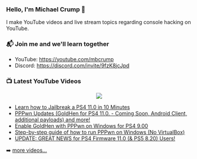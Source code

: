 ### Hello, I'm Michael Crump 👋

I make YouTube videos and live stream topics regarding console hacking on YouTube. 

### 📬 Join me and we'll learn together

- YouTube: https://youtube.com/mbcrump
- Discord: https://discord.com/invite/9fzK8jcJpd

### 📺 Latest YouTube Videos

<div align="center">

[<img src="https://img.shields.io/badge/-Subscribe-red?style=for-the-badge&logo=youtube&logoColor=white"/>](https://www.youtube.com/c/mbcrump?sub_confirmation=1)

</div>

<!-- YOUTUBE:START -->
- [Learn how to Jailbreak a PS4 11.0 in 10 Minutes](https://www.youtube.com/watch?v=YBBEyYsjhCg)
- [PPPwn Updates &lpar;GoldHen for PS4 11.0. - Coming Soon, Android Client, additional payloads&rpar; and more!](https://www.youtube.com/watch?v=PYieMXuKZ0M)
- [Enable GoldHen with PPPwn on Windows for PS4 9.00](https://www.youtube.com/watch?v=zVCOcZXWnlg)
- [Step-by-step guide of how to run PPPwn on Windows &lpar;No VirtualBox&rpar;](https://www.youtube.com/watch?v=-_hu8sdxV9U)
- [UPDATE: GREAT NEWS for PS4 Firmware 11.0 &lpar;&amp; PS5 8.20&rpar; Users!](https://www.youtube.com/watch?v=9d-P1uXAG5A)
<!-- YOUTUBE:END -->

➡️ [more videos...](https://youtube.com/mbcrump)

